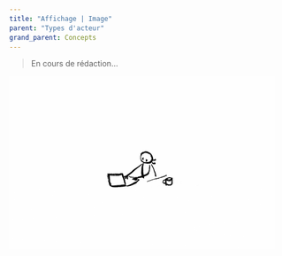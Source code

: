 ```yaml
---
title: "Affichage | Image"
parent: "Types d'acteur"
grand_parent: Concepts
---
```



> En cours de rédaction...

![SynApps](../../assets/under-progress.gif)
